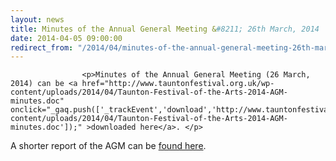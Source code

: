 ```yaml
---
layout: news
title: Minutes of the Annual General Meeting &#8211; 26th March, 2014
date: 2014-04-05 09:00:00
redirect_from: "/2014/04/minutes-of-the-annual-general-meeting-26th-march-2014/"
---
```

<section>

                    
                    <p>Minutes of the Annual General Meeting (26 March, 2014) can be <a href="http://www.tauntonfestival.org.uk/wp-content/uploads/2014/04/Taunton-Festival-of-the-Arts-2014-AGM-minutes.doc" onclick="_gaq.push(['_trackEvent','download','http://www.tauntonfestival.org.uk/wp-content/uploads/2014/04/Taunton-Festival-of-the-Arts-2014-AGM-minutes.doc']);" >downloaded here</a>. </p>
<p>A shorter report of the AGM can be <a href="/2014/03/report-of-the-annual-general-meeting-for-2014/" title="Report of the Annual General Meeting for 2014">found here</a>.</p>

                
</section>
